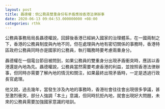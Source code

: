 ```yaml
---
layout: post
title: 聶德權：倘公務員雙重身份有矛盾應按香港法律辦事
date: 2020-06-13 09:04:53.000000000 +08:00
categories: rthk
---
```


公務員事務局局長聶德權說，回歸後香港已經納入國家的治理體系，在一國兩制之下，香港的公務員制度與內地不同，但在處理與內地有密切關係的事務時，香港特區政府公務員同時亦是國家的公務員，執行職務時要考慮兩重身分。

聶德權在一個電台節目被問到，如果公務員的雙重身分出現矛盾衝突時，應該以香港還是內地為先。聶德權說，公務員當然需要考慮香港的利益，並按照香港法律辦事，但同時亦需要了解內地的情況和關注，如果最終出現矛盾時，一定是透過行政長官處理。

他又說，過去幾年，當發生涉及內地的事務時，香港社會往往會出現很多爭議，甚至激烈衝突，部分人強調「本土」意識，但同時抗拒內地，就會出現好大問題，未來的公務員需要加強國家意識的培訓。
